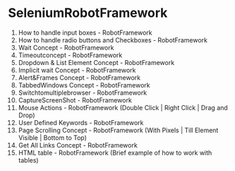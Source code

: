 # SeleniumRobotFramework
1. How to handle input boxes - RobotFramework 
2. How to handle radio buttons and Checkboxes - RobotFramework
3. Wait Concept - RobotFramework
4. Timeoutconcept - RobotFramework
5. Dropdown & List Element Concept - RobotFramework
6. Implicit wait Concept - RobotFramework
7. Alert&Frames Concept - RobotFramework
8. TabbedWindows Concept - RobotFramework
9. Switchtomultiplebrowser - RobotFramework
10. CaptureScreenShot - RobotFramework
11. Mouse Actions - RobotFramework  (Double Click | Right Click | Drag and Drop)
12. User Defined Keywords - RobotFramework 
13. Page Scrolling Concept - RobotFramework (With Pixels | Till Element Visible | Bottom to Top)
14. Get All Links Concept - RobotFramework  
15. HTML table - RobotFramework (Brief example of how to work with tables) 
